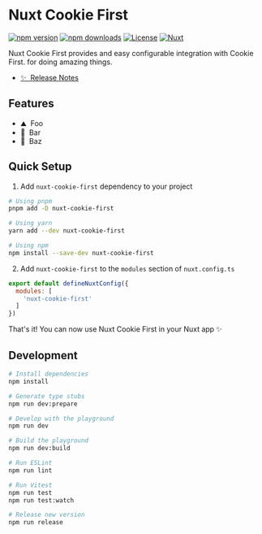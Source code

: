 <!--
Get your module up and running quickly.

Find and replace all on all files (CMD+SHIFT+F):
- Name: Nuxt Cookie First
- Package name: nuxt-cookie-first
- Description: Nuxt Cookie First provides and easy configurable integration with Cookie First.
-->

# Nuxt Cookie First

[![npm version][npm-version-src]][npm-version-href]
[![npm downloads][npm-downloads-src]][npm-downloads-href]
[![License][license-src]][license-href]
[![Nuxt][nuxt-src]][nuxt-href]

Nuxt Cookie First provides and easy configurable integration with Cookie First. for doing amazing things.

- [✨ &nbsp;Release Notes](/CHANGELOG.md)
<!-- - [🏀 Online playground](https://stackblitz.com/github/your-org/nuxt-cookie-first?file=playground%2Fapp.vue) -->
<!-- - [📖 &nbsp;Documentation](https://example.com) -->

## Features

<!-- Highlight some of the features your module provide here -->
- ⛰ &nbsp;Foo
- 🚠 &nbsp;Bar
- 🌲 &nbsp;Baz

## Quick Setup

1. Add `nuxt-cookie-first` dependency to your project

```bash
# Using pnpm
pnpm add -D nuxt-cookie-first

# Using yarn
yarn add --dev nuxt-cookie-first

# Using npm
npm install --save-dev nuxt-cookie-first
```

2. Add `nuxt-cookie-first` to the `modules` section of `nuxt.config.ts`

```js
export default defineNuxtConfig({
  modules: [
    'nuxt-cookie-first'
  ]
})
```

That's it! You can now use Nuxt Cookie First in your Nuxt app ✨

## Development

```bash
# Install dependencies
npm install

# Generate type stubs
npm run dev:prepare

# Develop with the playground
npm run dev

# Build the playground
npm run dev:build

# Run ESLint
npm run lint

# Run Vitest
npm run test
npm run test:watch

# Release new version
npm run release
```

<!-- Badges -->
[npm-version-src]: https://img.shields.io/npm/v/nuxt-cookie-first/latest.svg?style=flat&colorA=18181B&colorB=28CF8D
[npm-version-href]: https://npmjs.com/package/nuxt-cookie-first

[npm-downloads-src]: https://img.shields.io/npm/dm/nuxt-cookie-first.svg?style=flat&colorA=18181B&colorB=28CF8D
[npm-downloads-href]: https://npmjs.com/package/nuxt-cookie-first

[license-src]: https://img.shields.io/npm/l/nuxt-cookie-first.svg?style=flat&colorA=18181B&colorB=28CF8D
[license-href]: https://npmjs.com/package/nuxt-cookie-first

[nuxt-src]: https://img.shields.io/badge/Nuxt-18181B?logo=nuxt.js
[nuxt-href]: https://nuxt.com
